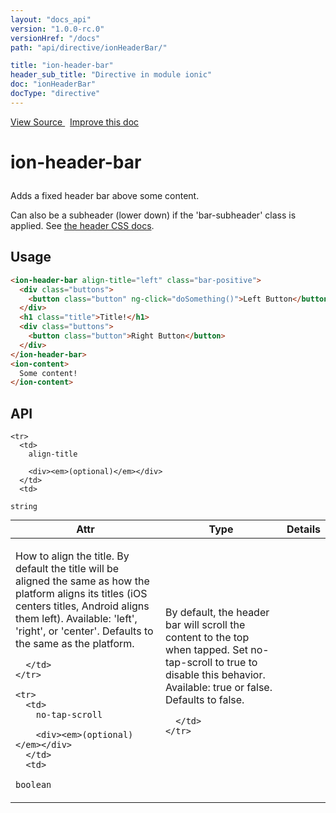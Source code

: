 ```yaml
---
layout: "docs_api"
version: "1.0.0-rc.0"
versionHref: "/docs"
path: "api/directive/ionHeaderBar/"

title: "ion-header-bar"
header_sub_title: "Directive in module ionic"
doc: "ionHeaderBar"
docType: "directive"
---
```


<div class="improve-docs">
  <a href='http://github.com/driftyco/ionic/tree/master/js/angular/directive/headerFooterBar.js#L5'>
    View Source
  </a>
  &nbsp;
  <a href='http://github.com/driftyco/ionic/edit/master/js/angular/directive/headerFooterBar.js#L5'>
    Improve this doc
  </a>
</div>




<h1 class="api-title">

  ion-header-bar



</h1>





Adds a fixed header bar above some content.

Can also be a subheader (lower down) if the 'bar-subheader' class is applied.
See [the header CSS docs](/docs/components/#subheader).








  
<h2 id="usage">Usage</h2>
  
```html
<ion-header-bar align-title="left" class="bar-positive">
  <div class="buttons">
    <button class="button" ng-click="doSomething()">Left Button</button>
  </div>
  <h1 class="title">Title!</h1>
  <div class="buttons">
    <button class="button">Right Button</button>
  </div>
</ion-header-bar>
<ion-content>
  Some content!
</ion-content>
```
  
  
<h2 id="api" style="clear:both;">API</h2>

<table class="table" style="margin:0;">
  <thead>
    <tr>
      <th>Attr</th>
      <th>Type</th>
      <th>Details</th>
    </tr>
  </thead>
  <tbody>
    
    <tr>
      <td>
        align-title
        
        <div><em>(optional)</em></div>
      </td>
      <td>
        
  <code>string</code>
      </td>
      <td>
        <p>How to align the title. By default the title
will be aligned the same as how the platform aligns its titles (iOS centers
titles, Android aligns them left).
Available: &#39;left&#39;, &#39;right&#39;, or &#39;center&#39;.  Defaults to the same as the platform.</p>

        
      </td>
    </tr>
    
    <tr>
      <td>
        no-tap-scroll
        
        <div><em>(optional)</em></div>
      </td>
      <td>
        
  <code>boolean</code>
      </td>
      <td>
        <p>By default, the header bar will scroll the
content to the top when tapped.  Set no-tap-scroll to true to disable this
behavior.
Available: true or false.  Defaults to false.</p>

        
      </td>
    </tr>
    
  </tbody>
</table>

  

  





